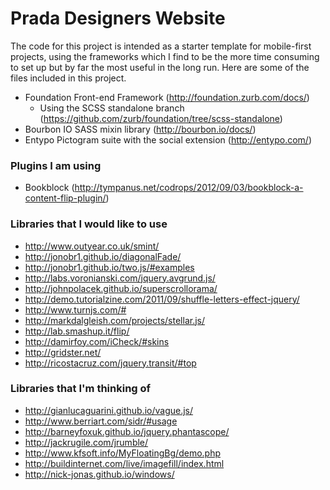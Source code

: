 # Prada Designers Website

The code for this project is intended as a starter template for mobile-first projects, using the frameworks which I find to be the more time consuming to set up but by far the most useful in the long run.  Here are some of the files included in this project.
* Foundation Front-end Framework (http://foundation.zurb.com/docs/)
	* Using the SCSS standalone branch (https://github.com/zurb/foundation/tree/scss-standalone)
* Bourbon IO SASS mixin library (http://bourbon.io/docs/)
* Entypo Pictogram suite with the social extension (http://entypo.com/)

### Plugins I am using
* Bookblock (http://tympanus.net/codrops/2012/09/03/bookblock-a-content-flip-plugin/)


### Libraries that I would like to use
* http://www.outyear.co.uk/smint/
* http://jonobr1.github.io/diagonalFade/
* http://jonobr1.github.io/two.js/#examples
* http://labs.voronianski.com/jquery.avgrund.js/
* http://johnpolacek.github.io/superscrollorama/
* http://demo.tutorialzine.com/2011/09/shuffle-letters-effect-jquery/
* http://www.turnjs.com/#
* http://markdalgleish.com/projects/stellar.js/
* http://lab.smashup.it/flip/
* http://damirfoy.com/iCheck/#skins
* http://gridster.net/
* http://ricostacruz.com/jquery.transit/#top


### Libraries that I'm thinking of
* http://gianlucaguarini.github.io/vague.js/
* http://www.berriart.com/sidr/#usage
* http://barneyfoxuk.github.io/jquery.phantascope/
* http://jackrugile.com/jrumble/
* http://www.kfsoft.info/MyFloatingBg/demo.php
* http://buildinternet.com/live/imagefill/index.html
* http://nick-jonas.github.io/windows/